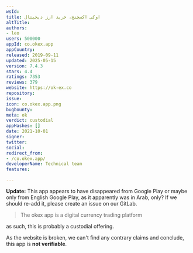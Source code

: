 ```yaml
---
wsId: 
title: اوکی اکسچنج، خرید ارز دیجیتال
altTitle: 
authors:
- leo
users: 500000
appId: co.okex.app
appCountry: 
released: 2019-09-11
updated: 2025-05-15
version: 7.4.3
stars: 4.4
ratings: 7353
reviews: 379
website: https://ok-ex.co
repository: 
issue: 
icon: co.okex.app.png
bugbounty: 
meta: ok
verdict: custodial
appHashes: []
date: 2021-10-01
signer: 
twitter: 
social: 
redirect_from:
- /co.okex.app/
developerName: Technical team
features: 

---
```


**Update:** This app appears to have disappeared from Google Play or maybe only
from English Google Play, as it apparently was in Arab, only? If we should
re-add it, please create an issue on our GitLab.

> The okex app is a digital currency trading platform

as such, this is probably a custodial offering.

As the website is broken, we can't find any contrary claims and conclude, this
app is **not verifiable**.
